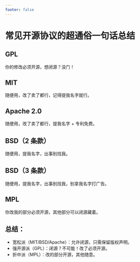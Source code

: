 ```yaml
---
footer: false
---
```


# 常见开源协议的超通俗一句话总结

## GPL

你的修改必须开源，想闭源？没门！

## MIT

随便用，改了卖了都行，记得提我名字就行。

## Apache 2.0

随便用，改了卖了都行，提我名字 + 专利免费。

## BSD（2 条款）

随便用，提我名字，出事别找我。

## BSD（3 条款）

随便用，提我名字，出事别找我，别拿我名字打广告。

## MPL

你改我的部分必须开源，其他部分可以闭源藏着。

## 总结：

- 宽松派（MIT/BSD/Apache）：允许闭源，只需保留版权声明。
- 强开源派（GPL）：闭源？不可能！改了必须开源。
- 折中派（MPL）：改的部分开源，其他随意。
